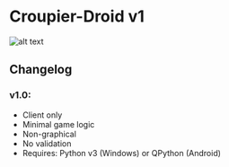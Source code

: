 # Croupier-Droid v1

![alt text](http://img1.starwars-holonet.com/holonet/dictionnaire/photos/droid_rh7.jpg)

## Changelog

### v1.0:
+ Client only
+ Minimal game logic
+ Non-graphical
+ No validation
+ Requires: Python v3 (Windows) or QPython (Android)
